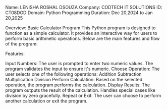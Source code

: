 Name: LENISHA ROSHAL DSOUZA
Company: CODTECH IT SOLUTIONS
ID: CT08DGD
Domain: Python Programming
Duration: Dec 20,2024 to Jan 20,2025

Overview: Basic Calculator Program
This Python program is designed to function as a simple calculator. It provides an interactive way for users to perform basic arithmetic operations. Below are the main features and flow of the program:

Features:

Input Numbers:
The user is prompted to enter two numeric values.
The program validates the input to ensure it's numeric.
Choose Operation:
The user selects one of the following operations:
Addition 
Subtraction
Multiplication
Division
Perform Calculation:
Based on the selected operation, the program performs the calculation.
Display Results:
The program outputs the result of the calculation.
Handles special cases like division by zero gracefully.
Repeat or Exit:
The user can choose to perform another calculation or exit the program.
